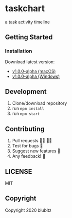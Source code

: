 # taskchart
a task activity timeline
## Getting Started
### Installation
Download latest version:
- [v1.0.0-alpha (macOS)](https://github.com/blubitz/taskchart/releases/download/v1.0.0-alpha/taskchart.app.zip)
- [v1.0.0-alpha (Windows)](https://github.com/blubitz/taskchart/releases/download/v1.0.0-alpha/taskchart-win.zip)
## Development
1. Clone/download repository
2. run `npm install`
2. run `npm start`
## Contributing
1. Pull requests 👩‍💻 👨‍💻
2. Test for bugs 🐞
3. Suggest new features 🙌
4. Any feedback! 💬
## LICENSE
MIT
## Copyright
Copyright 2020 blubitz
